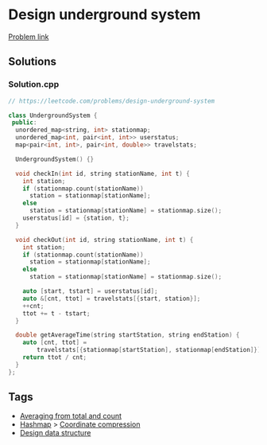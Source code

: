 # Design underground system

[Problem link](https://leetcode.com/problems/design-underground-system)

## Solutions


### Solution.cpp
```cpp
// https://leetcode.com/problems/design-underground-system

class UndergroundSystem {
 public:
  unordered_map<string, int> stationmap;
  unordered_map<int, pair<int, int>> userstatus;
  map<pair<int, int>, pair<int, double>> travelstats;

  UndergroundSystem() {}

  void checkIn(int id, string stationName, int t) {
    int station;
    if (stationmap.count(stationName))
      station = stationmap[stationName];
    else
      station = stationmap[stationName] = stationmap.size();
    userstatus[id] = {station, t};
  }

  void checkOut(int id, string stationName, int t) {
    int station;
    if (stationmap.count(stationName))
      station = stationmap[stationName];
    else
      station = stationmap[stationName] = stationmap.size();

    auto [start, tstart] = userstatus[id];
    auto &[cnt, ttot] = travelstats[{start, station}];
    ++cnt;
    ttot += t - tstart;
  }

  double getAverageTime(string startStation, string endStation) {
    auto [cnt, ttot] =
        travelstats[{stationmap[startStation], stationmap[endStation]}];
    return ttot / cnt;
  }
};
```
## Tags

* [Averaging from total and count](/Collections/averaging-from-total-and-count.md#averaging-from-total-and-count)
* [Hashmap](/Collections/hashmap.md#hashmap) > [Coordinate compression](/Collections/hashmap.md#coordinate-compression)
* [Design data structure](/Collections/design-data-structure.md#design-data-structure)
